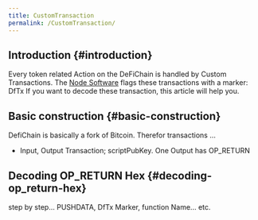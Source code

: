 ```yaml
---
title: CustomTransaction
permalink: /CustomTransaction/
---
```


## Introduction {#introduction}

Every token related Action on the DeFiChain is handled by Custom Transactions. The [Node Software](https://github.com/DeFiCh/ain) flags these transactions with a marker: DfTx If you want to decode these transaction, this article will help you.

## Basic construction {#basic-construction}

DefiChain is basically a fork of Bitcoin. Therefor transactions ...

- Input, Output Transaction; scriptPubKey. One Output has OP_RETURN

## Decoding OP_RETURN Hex {#decoding-op_return-hex}

step by step... PUSHDATA, DfTx Marker, function Name... etc.
